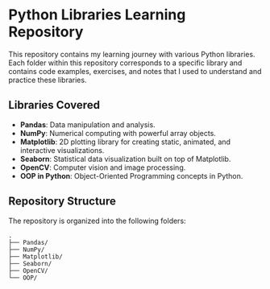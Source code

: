 # Python Libraries Learning Repository

This repository contains my learning journey with various Python libraries. Each folder within this repository corresponds to a specific library and contains code examples, exercises, and notes that I used to understand and practice these libraries.

## Libraries Covered

- **Pandas**: Data manipulation and analysis.
- **NumPy**: Numerical computing with powerful array objects.
- **Matplotlib**: 2D plotting library for creating static, animated, and interactive visualizations.
- **Seaborn**: Statistical data visualization built on top of Matplotlib.
- **OpenCV**: Computer vision and image processing.
- **OOP in Python**: Object-Oriented Programming concepts in Python.

## Repository Structure

The repository is organized into the following folders:

```plaintext
.
├── Pandas/
├── NumPy/
├── Matplotlib/
├── Seaborn/
├── OpenCV/
└── OOP/

